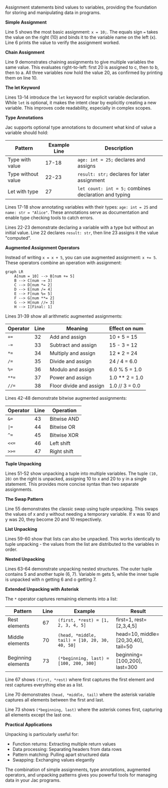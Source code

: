Assignment statements bind values to variables, providing the foundation for storing and manipulating data in programs.

**Simple Assignment**

Line 5 shows the most basic assignment: `x = 10;`. The equals sign `=` takes the value on the right (10) and binds it to the variable name on the left (x). Line 6 prints the value to verify the assignment worked.

**Chain Assignment**

Line 9 demonstrates chaining assignments to give multiple variables the same value. This evaluates right-to-left: first 20 is assigned to c, then to b, then to a. All three variables now hold the value 20, as confirmed by printing them on line 10.

**The let Keyword**

Lines 13-14 introduce the `let` keyword for explicit variable declaration. While `let` is optional, it makes the intent clear by explicitly creating a new variable. This improves code readability, especially in complex scopes.

**Type Annotations**

Jac supports optional type annotations to document what kind of value a variable should hold:

| Pattern | Example Line | Description |
|---------|--------------|-------------|
| Type with value | 17-18 | `age: int = 25;` declares and assigns |
| Type without value | 22-23 | `result: str;` declares for later assignment |
| Let with type | 27 | `let count: int = 5;` combines declaration and typing |

Lines 17-18 show annotating variables with their types: `age: int = 25` and `name: str = "Alice"`. These annotations serve as documentation and enable type checking tools to catch errors.

Lines 22-23 demonstrate declaring a variable with a type but without an initial value. Line 22 declares `result: str`, then line 23 assigns it the value "computed".

**Augmented Assignment Operators**

Instead of writing `x = x + 5`, you can use augmented assignment: `x += 5`. These operators combine an operation with assignment:

```mermaid
graph LR
    A[num = 10] --> B[num += 5]
    B --> C[num -= 3]
    C --> D[num *= 2]
    D --> E[num /= 4]
    E --> F[num %= 5]
    F --> G[num **= 2]
    G --> H[num //= 3]
    H --> I[Final: 1]
```

Lines 31-39 show all arithmetic augmented assignments:

| Operator | Line | Meaning | Effect on num |
|----------|------|---------|---------------|
| `+=` | 32 | Add and assign | 10 + 5 = 15 |
| `-=` | 33 | Subtract and assign | 15 - 3 = 12 |
| `*=` | 34 | Multiply and assign | 12 * 2 = 24 |
| `/=` | 35 | Divide and assign | 24 / 4 = 6.0 |
| `%=` | 36 | Modulo and assign | 6.0 % 5 = 1.0 |
| `**=` | 37 | Power and assign | 1.0 ** 2 = 1.0 |
| `//=` | 38 | Floor divide and assign | 1.0 // 3 = 0.0 |

Lines 42-48 demonstrate bitwise augmented assignments:

| Operator | Line | Operation |
|----------|------|-----------|
| `&=` | 43 | Bitwise AND |
| `\|=` | 44 | Bitwise OR |
| `^=` | 45 | Bitwise XOR |
| `<<=` | 46 | Left shift |
| `>>=` | 47 | Right shift |

**Tuple Unpacking**

Lines 51-52 show unpacking a tuple into multiple variables. The tuple `(10, 20)` on the right is unpacked, assigning 10 to x and 20 to y in a single statement. This provides more concise syntax than two separate assignments.

**The Swap Pattern**

Line 55 demonstrates the classic swap using tuple unpacking. This swaps the values of x and y without needing a temporary variable. If x was 10 and y was 20, they become 20 and 10 respectively.

**List Unpacking**

Lines 59-60 show that lists can also be unpacked. This works identically to tuple unpacking - the values from the list are distributed to the variables in order.

**Nested Unpacking**

Lines 63-64 demonstrate unpacking nested structures. The outer tuple contains 5 and another tuple (6, 7). Variable m gets 5, while the inner tuple is unpacked with n getting 6 and o getting 7.

**Extended Unpacking with Asterisk**

The `*` operator captures remaining elements into a list:

| Pattern | Line | Example | Result |
|---------|------|---------|--------|
| Rest elements | 67 | `(first, *rest) = [1, 2, 3, 4, 5]` | first=1, rest=[2,3,4,5] |
| Middle elements | 70 | `(head, *middle, tail) = [10, 20, 30, 40, 50]` | head=10, middle=[20,30,40], tail=50 |
| Beginning elements | 73 | `(*beginning, last) = [100, 200, 300]` | beginning=[100,200], last=300 |

Line 67 shows `(first, *rest)` where first captures the first element and rest captures everything else as a list.

Line 70 demonstrates `(head, *middle, tail)` where the asterisk variable captures all elements between the first and last.

Line 73 shows `(*beginning, last)` where the asterisk comes first, capturing all elements except the last one.

**Practical Applications**

Unpacking is particularly useful for:
- Function returns: Extracting multiple return values
- Data processing: Separating headers from data rows
- Pattern matching: Pulling apart structured data
- Swapping: Exchanging values elegantly

The combination of simple assignments, type annotations, augmented operators, and unpacking patterns gives you powerful tools for managing data in your Jac programs.
